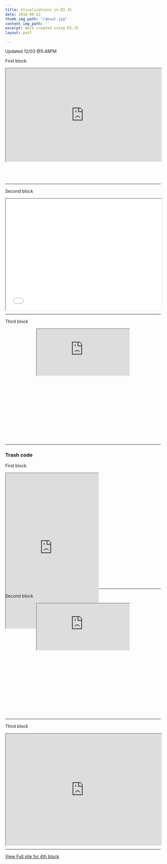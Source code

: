 ```yaml
---
title: Visualizations in D3.JS
date: 2016-08-22
thumb_img_path: "/about.jpg"
content_img_path: ''
excerpt: Work created using D3.JS
layout: post

---
```

Updated 12/03 @5:48PM

First block

<div align="center" class="embed-responsive embed-responsive-16by9" style="width:100%;height:360px"><iframe src="https://bl.ocks.org/ashlitaylor/raw/d1d7c917961c301eb4287b68d7eca7d3/" width="100%" height="300"><p>First block</p></iframe></div>

***

Second block

<div align="center" class="embed-responsive embed-responsive-16by9" style="width:100%;height:360px"> <iframe class= "embed-responsive-item" style="width:100%;height:360px" src="[https://bl.ocks.org/ashlitaylor/raw/d1d7c917961c301eb4287b68d7eca7d3/](https://bl.ocks.org/ashlitaylor/raw/d1d7c917961c301eb4287b68d7eca7d3/ "https://bl.ocks.org/ashlitaylor/raw/d1d7c917961c301eb4287b68d7eca7d3/")" scrolling="yes"></iframe> </div> 

***

Third block

<div align="center" class="embed-responsive embed-responsive-16by9" style="width:100%;height:360px">

<iframe src="https://developer.mozilla.org/en-US/docs/Glossary"

        width="100%" height="500px" frameborder="0"

        allowfullscreen sandbox>

</iframe></div>

***

### Trash code

First block

<div class="embed-responsive embed-responsive-16by9" style="width:100%;height:360px"> <iframe sandbox= "allow-popups allow-scripts allow-forms allow-same-origin" src="https://bl.ocks.org/ashlitaylor/raw/d1d7c917961c301eb4287b68d7eca7d3/" marginwidth = "0" marginheight = "0" style = "height:500px;" scrolling = "no"></iframe> </div> 

***

Second block

<div align="center" class="index" style="width:100%;height:360px"> <iframe sandbox= "allow-popups allow-scripts allow-forms allow-same-origin" src="https://bl.ocks.org/ashlitaylor/raw/d1d7c917961c301eb4287b68d7eca7d3/" scrolling="yes"></iframe> </div> 

***

Third block

<div align="center" class="embed-responsive embed-responsive-16by9" style="width:100%;height:360px"> <iframe class= "embed-responsive-item" style="width:100%;height:360px" src="https://bl.ocks.org/ashlitaylor/raw/d1d7c917961c301eb4287b68d7eca7d3/" scrolling="yes"></iframe> </div> 

***

<div id="resume-download"> <a href="[https://bl.ocks.org/ashlitaylor/raw/d1d7c917961c301eb4287b68d7eca7d3/](https://bl.ocks.org/ashlitaylor/raw/d1d7c917961c301eb4287b68d7eca7d3/ "https://bl.ocks.org/ashlitaylor/raw/d1d7c917961c301eb4287b68d7eca7d3/")" target="_blank" class="button">View Full site for 4th block</a> </div>